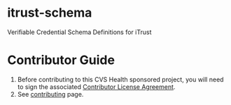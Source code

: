 # itrust-schema

Verifiable Credential Schema Definitions for iTrust

# Contributor Guide

1. Before contributing to this CVS Health sponsored project, you will need to sign the associated [Contributor License Agreement](https://forms.office.com/r/HvYxTheDG5).
2. See [contributing](CONTRIBUTING.md) page.